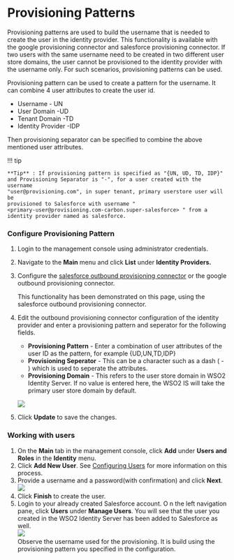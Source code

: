 # Provisioning Patterns

Provisioning patterns are used to build the username that is needed to
create the user in the identity provider. This functionality is
available with the google provisioning connector and salesforce
provisioning connector. If two users with the same username need to be
created in two different user store domains, the user cannot be
provisioned to the identity provider with the username only. For such
scenarios, provisioning patterns can be used.

Provisioning pattern can be used to create a pattern for the username.
It can combine 4 user attributes to create the user id.

-   Username - UN
-   User Domain -UD
-   Tenant Domain -TD
-   Identity Provider -IDP

Then provisioning separator can be specified to combine the above
mentioned user attributes.

!!! tip
    
    **Tip** : If provisioning pattern is specified as "{UN, UD, TD, IDP}"
    and Provisioning Separator is "-", for a user created with the username
    "user@provisioning.com", in super tenant, primary userstore user will be
    provisioned to Salesforce with username "
    <primary-user@provisioning.com-carbon.super-salesforce> " from a
    identity provider named as salesforce.
    

### Configure Provisioning Pattern

1.  Login to the management console using administrator credentials.
2.  Navigate to the **Main** menu and click **List** under **Identity
    Providers.**
3.  Configure the [salesforce outbound provisioning
    connector](https://docs.wso2.com/display/IS510/Outbound+Provisioning+with+Salesforce)
    or the google outbound provisioning connector.

    This functionality has been demonstrated on this page, using the
    salesforce outbound provisioning connector.

4.  Edit the outbound provisioning connector configuration of the
    identity provider and enter a provisioning pattern and seperator for
    the following fields.

    -   **Provisioning Pattern** - Enter a combination of user
        attributes of the user ID as the pattern, for
        example {UD,UN,TD,IDP}
    -   **Provisioning Seperator** - This can be a character such as a
        dash ( - ) which is used to seperate the attributes.
    -   **Provisioning Domain** - This refers to the user store domain
        in WSO2 Identity Server. If no value is entered here, the WSO2
        IS will take the primary user store domain by default.

    ![](../../assets/img//103330265/103330266.png)

5.  Click **Update** to save the changes.

### Working with users

1.  On the **Main** tab in the management console, click **Add** under
    **Users and Roles** in the **Identity** menu.
2.  Click **Add New User**. See [Configuring
    Users](https://docs.wso2.com/display/IS510/Configuring+Users) for
    more information on this process.
3.  Provide a username and a password(with confirmation) and click
    **Next**.  
    ![](../../assets/img//103330265/103330267.png)
4.  Click **Finish** to create the user.
5.  Login to your already created Salesforce account. O n the left
    navigation pane, click **Users** under **Manage Users**. You will
    see that the user you created in the WSO2 Identity Server has been
    added to Salesforce as well.  
    ![](../../assets/img//103330265/103330269.png)  
    Observe the username used for the provisioning. It is build using
    the provisioning pattern you specified in the configuration.  
